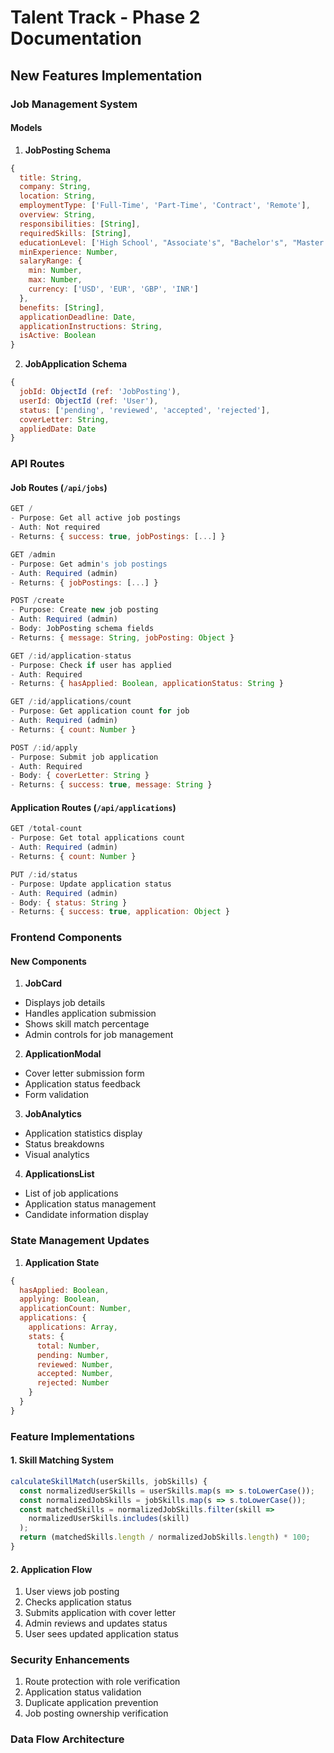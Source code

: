 # Talent Track - Phase 2 Documentation

## New Features Implementation

### Job Management System

#### Models
1. **JobPosting Schema**
```javascript
{
  title: String,
  company: String,
  location: String,
  employmentType: ['Full-Time', 'Part-Time', 'Contract', 'Remote'],
  overview: String,
  responsibilities: [String],
  requiredSkills: [String],
  educationLevel: ['High School', "Associate's", "Bachelor's", "Master's", 'PhD'],
  minExperience: Number,
  salaryRange: {
    min: Number,
    max: Number,
    currency: ['USD', 'EUR', 'GBP', 'INR']
  },
  benefits: [String],
  applicationDeadline: Date,
  applicationInstructions: String,
  isActive: Boolean
}
```

2. **JobApplication Schema**
```javascript
{
  jobId: ObjectId (ref: 'JobPosting'),
  userId: ObjectId (ref: 'User'),
  status: ['pending', 'reviewed', 'accepted', 'rejected'],
  coverLetter: String,
  appliedDate: Date
}
```

### API Routes

#### Job Routes (`/api/jobs`)
```javascript
GET /
- Purpose: Get all active job postings
- Auth: Not required
- Returns: { success: true, jobPostings: [...] }

GET /admin 
- Purpose: Get admin's job postings
- Auth: Required (admin)
- Returns: { jobPostings: [...] }

POST /create
- Purpose: Create new job posting
- Auth: Required (admin)
- Body: JobPosting schema fields
- Returns: { message: String, jobPosting: Object }

GET /:id/application-status
- Purpose: Check if user has applied
- Auth: Required
- Returns: { hasApplied: Boolean, applicationStatus: String }

GET /:id/applications/count
- Purpose: Get application count for job
- Auth: Required (admin)
- Returns: { count: Number }

POST /:id/apply
- Purpose: Submit job application
- Auth: Required
- Body: { coverLetter: String }
- Returns: { success: true, message: String }
```

#### Application Routes (`/api/applications`)
```javascript
GET /total-count
- Purpose: Get total applications count
- Auth: Required (admin)
- Returns: { count: Number }

PUT /:id/status
- Purpose: Update application status
- Auth: Required (admin)
- Body: { status: String }
- Returns: { success: true, application: Object }
```

### Frontend Components

#### New Components
1. **JobCard**
- Displays job details
- Handles application submission
- Shows skill match percentage
- Admin controls for job management

2. **ApplicationModal**
- Cover letter submission form
- Application status feedback
- Form validation

3. **JobAnalytics**
- Application statistics display
- Status breakdowns
- Visual analytics

4. **ApplicationsList**
- List of job applications
- Application status management
- Candidate information display

### State Management Updates
1. **Application State**
```javascript
{
  hasApplied: Boolean,
  applying: Boolean,
  applicationCount: Number,
  applications: {
    applications: Array,
    stats: {
      total: Number,
      pending: Number,
      reviewed: Number,
      accepted: Number,
      rejected: Number
    }
  }
}
```

### Feature Implementations

#### 1. Skill Matching System
```javascript
calculateSkillMatch(userSkills, jobSkills) {
  const normalizedUserSkills = userSkills.map(s => s.toLowerCase());
  const normalizedJobSkills = jobSkills.map(s => s.toLowerCase());
  const matchedSkills = normalizedJobSkills.filter(skill => 
    normalizedUserSkills.includes(skill)
  );
  return (matchedSkills.length / normalizedJobSkills.length) * 100;
}
```

#### 2. Application Flow
1. User views job posting
2. Checks application status
3. Submits application with cover letter
4. Admin reviews and updates status
5. User sees updated application status

### Security Enhancements
1. Route protection with role verification
2. Application status validation
3. Duplicate application prevention
4. Job posting ownership verification

### Data Flow Architecture

